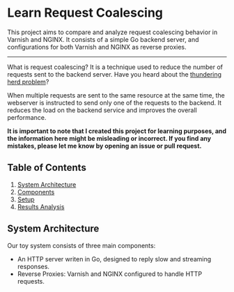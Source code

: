 # Learn Request Coalescing

This project aims to compare and analyze request coalescing behavior in Varnish and NGINX. It consists of a simple Go backend server, and configurations for both Varnish and NGINX as reverse proxies.

---

What is request coalescing? It is a technique used to reduce the number of requests sent to the backend server. Have you heard about the [thundering herd problem](https://en.wikipedia.org/wiki/Thundering_herd_problem)?

When multiple requests are sent to the same resource at the same time, the webserver is instructed to send only one of the requests to the backend. It reduces the load on the backend service and improves the overall performance.

**It is important to note that I created this project for learning purposes, and the information here might be misleading or incorrect. If you find any mistakes, please let me know by opening an issue or pull request.**

## Table of Contents

1. [System Architecture](#system-architecture)
2. [Components](#components)
3. [Setup](#setup)
4. [Results Analysis](#results-analysis)

## System Architecture

Our toy system consists of three main components:
* An HTTP server writen in Go, designed to reply slow and streaming responses.
* Reverse Proxies: Varnish and NGINX configured to handle HTTP requests.
